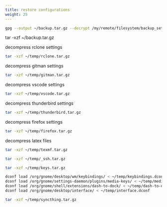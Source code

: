 ```yaml
---
title: restore configurations
weight: 25
---
```


```bash
gpg --output ~/backup.tar.gz --decrypt /my/remote/filesystem/backup_settings.tar.gz.gpg
```

tar -xzf ~/backup.tar.gz

decompress rclone settings

```bash
tar -xzf ~/temp/rclone.tar.gz 
```

decompress gitman settings

```bash
tar -xzf ~/temp/gitman.tar.gz 
```

decompress vscode settings

```bash
tar -xzf ~/temp/vscode.tar.gz 
```

decompress thunderbird settings

```bash
tar -xzf ~/temp/thunderbird.tar.gz
```

decompress firefox settings

```bash
tar -xzf ~/temp/firefox.tar.gz
```

decompress latex files

```bash
tar -xzf ~/temp/texmf.tar.gz
```

```bash
tar -xzf ~/temp/_ssh.tar.gz
```

```bash
tar -xzf ~/temp/keys.tar.gz
```

```bash
dconf load /org/gnome/desktop/wm/keybindings/ < ~/temp/keybindings.dconf
dconf load /org/gnome/settings-daemon/plugins/media-keys/ < ~/temp/media-keys.dconf
dconf load /org/gnome/shell/extensions/dash-to-dock/ < ~/temp/dash-to-dock.dconf
dconf load /org/gnome/desktop/interface/ < ~/temp/interface.dconf
```

```bash
tar -xzf ~/temp/syncthing.tar.gz
```